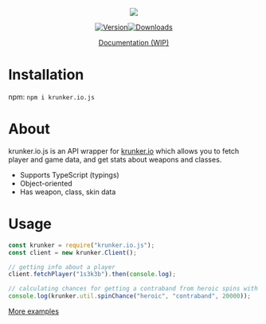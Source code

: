 <div align="center"><p><a href="https://nodei.co/npm/krunker.io.js/"><img src="https://nodei.co/npm/krunker.io.js.png?downloads=true&stars=true"></a></p><p><a href="https://www.npmjs.com/package/krunker.io.js"><img src="https://img.shields.io/npm/v/krunker.io.js.svg?maxAge=3600" alt="Version"></a><a href="https://www.npmjs.com/package/krunker.io.js"><img src="https://img.shields.io/npm/dt/krunker.io.js.svg?maxAge=3600" alt="Downloads"></a></p><p><a href="https://1s3k3b.github.io/krunkerjs/docs/index.html">Documentation (WIP)</a></p></div>

# Installation
npm: `npm i krunker.io.js`

# About
krunker.io.js is an API wrapper for [krunker.io](https://krunker.io/) which allows you to fetch player and game data, and get stats about weapons and classes.
- Supports TypeScript (typings) 
- Object-oriented
- Has weapon, class, skin data

# Usage
```js
const krunker = require("krunker.io.js");
const client = new krunker.Client();

// getting info about a player
client.fetchPlayer("1s3k3b").then(console.log);

// calculating chances for getting a contraband from heroic spins with 20k KR
console.log(krunker.util.spinChance("heroic", "contraband", 20000));
```
[More examples](https://github.com/1s3k3b/krunker.io.js/tree/master/test)
